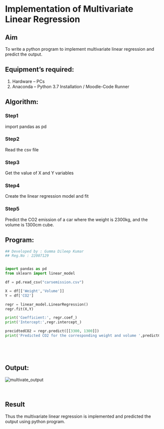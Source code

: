 # Implementation of Multivariate Linear Regression
## Aim
To write a python program to implement multivariate linear regression and predict the output.
## Equipment’s required:
1.	Hardware – PCs
2.	Anaconda – Python 3.7 Installation / Moodle-Code Runner
## Algorithm:
### Step1
import pandas as pd
<br>

### Step2
Read the csv file
<br>

### Step3
Get the value of X and Y variables
<br>

### Step4
Create the linear regression model and fit
<br>

### Step5
Predict the CO2 emission of a car where the weight is 2300kg, and the volume is 1300cm cube.
<br>

## Program:
```python
## Developed by : Gumma Dileep Kumar
## Reg.No : 22007129


import pandas as pd 
from sklearn import linear_model

df = pd.read_csv("carsemission.csv")

X = df[['Weight','Volume']]
Y = df['CO2']

regr = linear_model.LinearRegression()
regr.fit(X,Y)

print('Coefficient:', regr.coef_)
print('Intercept:',regr.intercept_)

precidtedCO2 = regr.predict([[3300, 1300]])
print('Predicted CO2 for the corresponding weight and volume ',predictCO2)






```
## Output:
![multivate_output](https://user-images.githubusercontent.com/118707761/214606282-f50e15e8-bb1d-4f66-8815-34a9b772a99f.jpg)



<br>

## Result
Thus the multivariate linear regression is implemented and predicted the output using python program.
